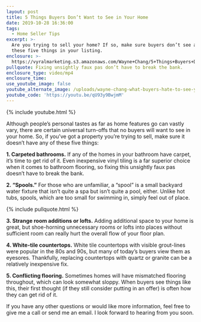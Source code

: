 ```yaml
---
layout: post
title: 5 Things Buyers Don’t Want to See in Your Home
date: 2019-10-28 16:36:00
tags:
  - Home Seller Tips
excerpt: >-
  Are you trying to sell your home? If so, make sure buyers don’t see any of
  these five things in your listing.
enclosure: >-
  https://vyralmarketing.s3.amazonaws.com/Wayne+Chang/5+Things+Buyers+Dont+Want+to+See+in+Your+Home.mp4
pullquote: Fixing unsightly faux pas don’t have to break the bank.
enclosure_type: video/mp4
enclosure_time:
use_youtube_image: false
youtube_alternate_image: /uploads/wayne-chang-what-buyers-hate-to-see-youtube.png
youtube_code: 'https://youtu.be/qU93y9BwjmM'
---
```


{% include youtube.html %}

Although people’s personal tastes as far as home features go can vastly vary, there are certain universal turn-offs that no buyers will want to see in your home. So, if you’ve got a property you’re trying to sell, make sure it doesn’t have any of these five things:&nbsp;

**1\. Carpeted bathrooms.** If any of the homes in your bathroom have carpet, it’s time to get rid of it. Even inexpensive vinyl tiling is a far superior choice when it comes to bathroom flooring, so fixing this unsightly faux pas doesn’t have to break the bank.&nbsp;

**2\. “Spools.”** For those who are unfamiliar, a “spool” is a small backyard water fixture that isn’t quite a spa but isn’t quite a pool, either. Unlike hot tubs, spools, which are too small for swimming in, simply feel out of place.

{% include pullquote.html %}

**3\. Strange room additions or lofts.** Adding additional space to your home is great, but shoe-horning unnecessary rooms or lofts into places without sufficient room can really hurt the overall flow of your floor plan.&nbsp;

**4\. White-tile countertops.** White tile countertops with visible grout-lines were popular in the 80s and 90s, but many of today’s buyers view them as eyesores. Thankfully, replacing countertops with quartz or granite can be a relatively inexpensive fix.&nbsp;

**5\. Conflicting flooring.** Sometimes homes will have mismatched flooring throughout, which can look somewhat sloppy. When buyers see things like this, their first thought (if they still consider putting in an offer) is often how they can get rid of it.&nbsp;

If you have any other questions or would like more information, feel free to give me a call or send me an email. I look forward to hearing from you soon.